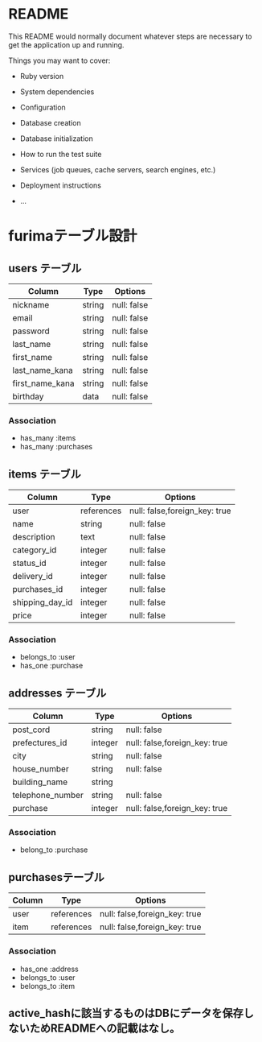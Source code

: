 # README

This README would normally document whatever steps are necessary to get the
application up and running.

Things you may want to cover:

* Ruby version

* System dependencies

* Configuration

* Database creation

* Database initialization

* How to run the test suite

* Services (job queues, cache servers, search engines, etc.)

* Deployment instructions

* ...


# furimaテーブル設計

## users テーブル

|  Column          | Type   | Options     |
| ---------------- | ------ | ----------- |
|  nickname        | string | null: false |
|  email           | string | null: false |
|  password        | string | null: false |
|  last_name       | string | null: false |
|  first_name      | string | null: false |
|  last_name_kana  | string | null: false |
|  first_name_kana | string | null: false |
|  birthday        | data   | null: false |

### Association
- has_many :items
- has_many :purchases


## items テーブル

| Column         | Type       | Options                       |
| -------------- | ---------- | ----------------------------- |
| user           | references | null: false,foreign_key: true |
| name           | string     | null: false                   |
| description    | text       | null: false                   |
| category_id    | integer    | null: false                   |
| status_id      | integer    | null: false                   |
| delivery_id    | integer    | null: false                   |
| purchases_id   | integer    | null: false                   |
| shipping_day_id| integer    | null: false                   |
| price          | integer    | null: false                   |

### Association
- belongs_to :user
- has_one :purchase


## addresses テーブル

|  Column           | Type    | Options                       |
| ----------------- | ------- | ----------------------------- |
|  post_cord        | string  | null: false                   |
|  prefectures_id   | integer | null: false,foreign_key: true |
|  city             | string  | null: false                   |
|  house_number     | string  | null: false                   |
|  building_name    | string  |                               |
|  telephone_number | string  | null: false                   |
|  purchase         | integer | null: false,foreign_key: true |

### Association
- belong_to :purchase


## purchasesテーブル

|  Column | Type       | Options                       |
| --------| ---------- | ----------------------------- |
|  user   | references | null: false,foreign_key: true |
|  item   | references | null: false,foreign_key: true |

### Association
- has_one :address
- belongs_to :user
- belongs_to :item


## active_hashに該当するものはDBにデータを保存しないためREADMEへの記載はなし。